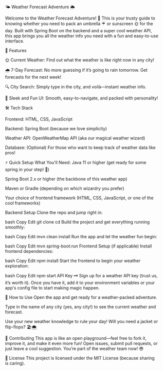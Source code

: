 🌤️ Weather Forecast Adventure 🌦️

Welcome to the Weather Forecast Adventure! 🎉 This is your trusty guide to knowing whether you need to pack an umbrella ☔ or sunscreen 🌞 for the day. Built with Spring Boot on the backend and a super cool weather API, this app brings you all the weather info you need with a fun and easy-to-use interface.

🚀 Features

🌞 Current Weather: Find out what the weather is like right now in any city!

🌧️ 7-Day Forecast: No more guessing if it’s going to rain tomorrow. Get forecasts for the next week!

🔍 City Search: Simply type in the city, and voilà—instant weather info.

💨 Sleek and Fun UI: Smooth, easy-to-navigate, and packed with personality!

🛠️ Tech Stack

Frontend: HTML, CSS, JavaScript 

Backend: Spring Boot (because we love simplicity)

Weather API: OpenWeatherMap API (aka our magical weather wizard)


Database: (Optional) For those who want to keep track of weather data like pros!


⚡️ Quick Setup
What You'll Need:
Java 11 or higher (get ready for some spring in your step! 🌱)

Spring Boot 2.x or higher (the backbone of this weather app)

Maven or Gradle (depending on which wizardry you prefer)

Your choice of frontend framework (HTML, CSS, JavaScript, or one of the cool frameworks)

Backend Setup
Clone the repo and jump right in:

bash
Copy
Edit
git clone <repository-url>
cd <project-directory>
Build the project and get everything running smoothly:

bash
Copy
Edit
mvn clean install
Run the app and let the weather fun begin:

bash
Copy
Edit
mvn spring-boot:run
Frontend Setup (if applicable)
Install frontend dependencies:

bash
Copy
Edit
npm install
Start the frontend to begin your weather exploration:

bash
Copy
Edit
npm start
API Key 🗝️
Sign up for a weather API key (trust us, it’s worth it). Once you have it, add it to your environment variables or your app's config file to start making magic happen.

🌈 How to Use
Open the app and get ready for a weather-packed adventure.

Type in the name of any city (yes, any city!) to see the current weather and forecast.

Use your new weather knowledge to rule your day! Will you need a jacket or flip-flops? 🏖️🌨️

🤝 Contributing
This app is like an open playground—feel free to fork it, improve it, and make it even more fun! Open issues, submit pull requests, or just leave a cool suggestion. You’re part of the weather team now! 😎

📜 License
This project is licensed under the MIT License (because sharing is caring).
